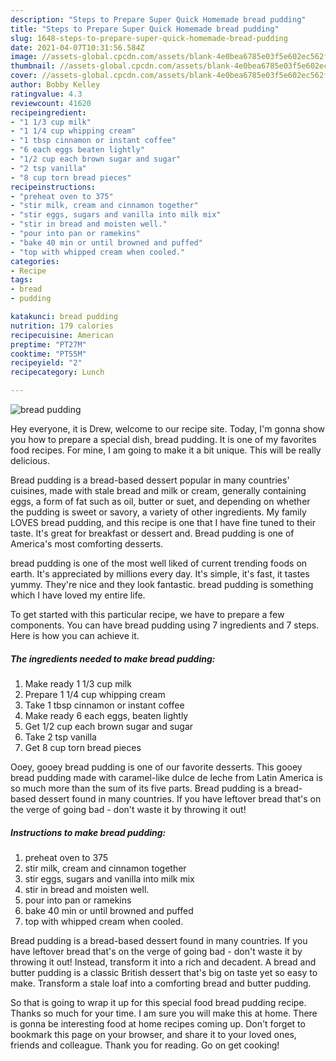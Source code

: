 ```yaml
---
description: "Steps to Prepare Super Quick Homemade bread pudding"
title: "Steps to Prepare Super Quick Homemade bread pudding"
slug: 1648-steps-to-prepare-super-quick-homemade-bread-pudding
date: 2021-04-07T10:31:56.584Z
image: //assets-global.cpcdn.com/assets/blank-4e0bea6785e03f5e602ec562f230caae08da540cada707380b4fe1bbebba43da.png
thumbnail: //assets-global.cpcdn.com/assets/blank-4e0bea6785e03f5e602ec562f230caae08da540cada707380b4fe1bbebba43da.png
cover: //assets-global.cpcdn.com/assets/blank-4e0bea6785e03f5e602ec562f230caae08da540cada707380b4fe1bbebba43da.png
author: Bobby Kelley
ratingvalue: 4.3
reviewcount: 41620
recipeingredient:
- "1 1/3 cup milk"
- "1 1/4 cup whipping cream"
- "1 tbsp cinnamon or instant coffee"
- "6 each eggs beaten lightly"
- "1/2 cup each brown sugar and sugar"
- "2 tsp vanilla"
- "8 cup torn bread pieces"
recipeinstructions:
- "preheat oven to 375"
- "stir milk, cream and cinnamon together"
- "stir eggs, sugars and vanilla into milk mix"
- "stir in bread and moisten well."
- "pour into pan or ramekins"
- "bake 40 min or until browned and puffed"
- "top with whipped cream when cooled."
categories:
- Recipe
tags:
- bread
- pudding

katakunci: bread pudding 
nutrition: 179 calories
recipecuisine: American
preptime: "PT27M"
cooktime: "PT55M"
recipeyield: "2"
recipecategory: Lunch

---
```



![bread pudding](//assets-global.cpcdn.com/assets/blank-4e0bea6785e03f5e602ec562f230caae08da540cada707380b4fe1bbebba43da.png)

Hey everyone, it is Drew, welcome to our recipe site. Today, I'm gonna show you how to prepare a special dish, bread pudding. It is one of my favorites food recipes. For mine, I am going to make it a bit unique. This will be really delicious.

Bread pudding is a bread-based dessert popular in many countries&#39; cuisines, made with stale bread and milk or cream, generally containing eggs, a form of fat such as oil, butter or suet, and depending on whether the pudding is sweet or savory, a variety of other ingredients. My family LOVES bread pudding, and this recipe is one that I have fine tuned to their taste. It&#39;s great for breakfast or dessert and. Bread pudding is one of America&#39;s most comforting desserts.

bread pudding is one of the most well liked of current trending foods on earth. It's appreciated by millions every day. It's simple, it's fast, it tastes yummy. They're nice and they look fantastic. bread pudding is something which I have loved my entire life.


To get started with this particular recipe, we have to prepare a few components. You can have bread pudding using 7 ingredients and 7 steps. Here is how you can achieve it.

<!--inarticleads1-->

##### The ingredients needed to make bread pudding:

1. Make ready 1 1/3 cup milk
1. Prepare 1 1/4 cup whipping cream
1. Take 1 tbsp cinnamon or instant coffee
1. Make ready 6 each eggs, beaten lightly
1. Get 1/2 cup each brown sugar and sugar
1. Take 2 tsp vanilla
1. Get 8 cup torn bread pieces


Ooey, gooey bread pudding is one of our favorite desserts. This gooey bread pudding made with caramel-like dulce de leche from Latin America is so much more than the sum of its five parts. Bread pudding is a bread-based dessert found in many countries. If you have leftover bread that&#39;s on the verge of going bad - don&#39;t waste it by throwing it out! 

<!--inarticleads2-->

##### Instructions to make bread pudding:

1. preheat oven to 375
1. stir milk, cream and cinnamon together
1. stir eggs, sugars and vanilla into milk mix
1. stir in bread and moisten well.
1. pour into pan or ramekins
1. bake 40 min or until browned and puffed
1. top with whipped cream when cooled.


Bread pudding is a bread-based dessert found in many countries. If you have leftover bread that&#39;s on the verge of going bad - don&#39;t waste it by throwing it out! Instead, transform it into a rich and decadent. A bread and butter pudding is a classic British dessert that&#39;s big on taste yet so easy to make. Transform a stale loaf into a comforting bread and butter pudding. 

So that is going to wrap it up for this special food bread pudding recipe. Thanks so much for your time. I am sure you will make this at home. There is gonna be interesting food at home recipes coming up. Don't forget to bookmark this page on your browser, and share it to your loved ones, friends and colleague. Thank you for reading. Go on get cooking!
